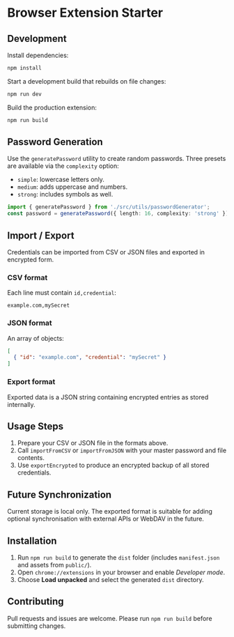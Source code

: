 # Browser Extension Starter

## Development

Install dependencies:

```sh
npm install
```

Start a development build that rebuilds on file changes:

```sh
npm run dev
```

Build the production extension:

```sh
npm run build
```

## Password Generation

Use the `generatePassword` utility to create random passwords. Three presets are available via the `complexity` option:

- `simple`: lowercase letters only.
- `medium`: adds uppercase and numbers.
- `strong`: includes symbols as well.

```ts
import { generatePassword } from './src/utils/passwordGenerator';
const password = generatePassword({ length: 16, complexity: 'strong' });
```

## Import / Export

Credentials can be imported from CSV or JSON files and exported in encrypted form.

### CSV format

Each line must contain `id,credential`:

```
example.com,mySecret
```

### JSON format

An array of objects:

```json
[
  { "id": "example.com", "credential": "mySecret" }
]
```

### Export format

Exported data is a JSON string containing encrypted entries as stored internally.

## Usage Steps

1. Prepare your CSV or JSON file in the formats above.
2. Call `importFromCSV` or `importFromJSON` with your master password and file contents.
3. Use `exportEncrypted` to produce an encrypted backup of all stored credentials.

## Future Synchronization

Current storage is local only. The exported format is suitable for adding optional synchronisation with external APIs or WebDAV in the future.

## Installation

1. Run `npm run build` to generate the `dist` folder (includes `manifest.json` and assets from `public/`).
2. Open `chrome://extensions` in your browser and enable *Developer mode*.
3. Choose **Load unpacked** and select the generated `dist` directory.

## Contributing

Pull requests and issues are welcome. Please run `npm run build` before submitting changes.
